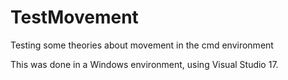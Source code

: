 # TestMovement
Testing some theories about movement in the cmd environment

This was done in a Windows environment, using Visual Studio 17. 
